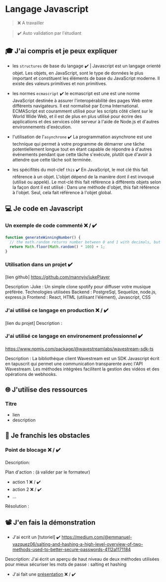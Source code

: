 # Langage Javascript

> ❌ A travailler

> ✔️ Auto validation par l'étudiant

## 🎓 J'ai compris et je peux expliquer

- les `structures` de base du langage ✔️ | Javascript est un langage orienté objet. Les objets, en JavaScript, sont le type de données le plus important et constituent les éléments de base du JavaScript moderne. Il existe des valeurs primitives et non primitives.
- les normes `ecmascript` ✔️
  le ecmascript est une est une norme JavaScript destinée à assurer l'interopérabilité des pages Web entre différents navigateurs. Il est normalisé par Ecma International. ECMAScript est couramment utilisé pour les scripts côté client sur le World Wide Web, et il est de plus en plus utilisé pour écrire des applications et des services côté serveur à l'aide de Node.js et d'autres environnements d'exécution.

- l'utilisation de l'`asynchrone` ✔️
  La programmation asynchrone est une technique qui permet à votre programme de démarrer une tâche potentiellement longue tout en étant capable de répondre à d'autres événements pendant que cette tâche s'exécute, plutôt que d'avoir à attendre que cette tâche soit terminée.

- les spécifités du mot-clef `this` ✔️
  En JavaScript, le mot clé this fait référence à un objet. L'objet dépend de la manière dont il est invoqué (utilisé ou appelé). Le mot-clé this fait référence à différents objets selon la façon dont il est utilisé : Dans une méthode d'objet, this fait référence à l'objet. Seul, cela fait référence à l'objet global.

## 💻 Je code en Javascript

### Un exemple de code commenté ❌ / ✔️

```javascript
function generateWinningNumber() {
  // the math.random returns number between 0 and 1 with decimals, but not including 1. so if we do * 10, we will get number between 0 and 10(not including 10), but * 100 will give us a number up to 0-99 not including 100. it can be a two digit number. so in order to include 10 or 100, we add the + 1 at the end, for example if we returned a number that was .999, we would be able to turn it into 99.9 and the plus 1 will let us reach 100, so itd be 100.9, then we'd round down, and itd be 100.
  return Math.floor(Math.random() * 100) + 1;
}
```

### Utilisation dans un projet ✔️

[lien github] https://github.com/mannyjv/jukePlayer

Description :Juke : Un simple clone spotify pour diffuser votre musique préférée.
Technologies utilisées
Backend : PostgreSql, Sequelize, node.js, express.js
Frontend : React, HTML (utilisant l'élément), Javascript, CSS

### J'ai utilisé ce langage en production ❌ / ✔️

[lien du projet]
Description :

### J'ai utilisé ce langage en environement professionnel ✔️

https://www.npmjs.com/package/@wavestreamlabs/wavestream-sdk-ts

Description : La bibliothèque client Wavestream est un SDK Javascript écrit en tapuscrit qui permet une communication transparente avec l'API Wavestream. Les méthodes intégrées facilitent la gestion des vidéos et des opérations de webhooks.

## 🌐 J'utilise des ressources

### Titre

- lien
- description

## 🚧 Je franchis les obstacles

### Point de blocage ❌ / ✔️

Description:

Plan d'action : (à valider par le formateur)

- action 1 ❌ / ✔️
- action 2 ❌ / ✔️
- ...

Résolution :

## 📽️ J'en fais la démonstration

- J'ai ecrit un [tutoriel] ✔️
  https://medium.com/@emmanuel-vazquez06/salting-and-hashing-a-high-level-overview-of-two-methods-used-to-better-secure-passwords-4112a1171184

Description: J'ai écrit un aperçu de haut niveau de deux méthodes utilisées pour mieux sécuriser les mots de passe : salting et hashing

- J'ai fait une [présentation](...) ❌ / ✔️
